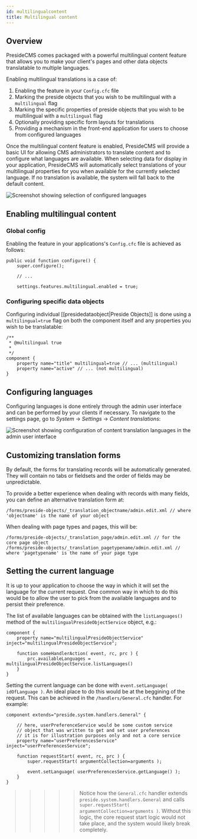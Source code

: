 ```yaml
---
id: multilingualcontent
title: Multilingual content
---
```


## Overview

PresideCMS comes packaged with a powerful multilingual content feature that allows you to make your client's pages and other data objects translatable to multiple languages.

Enabling multilingual translations is a case of:

1. Enabling the feature in your `Config.cfc` file
2. Marking the preside objects that you wish to be multilingual with a `multilingual` flag
3. Marking the specific properties of preside objects that you wish to be multilingual with a `multilingual` flag
4. Optionally providing specific form layouts for translations
5. Providing a mechanism in the front-end application for users to choose from configured languages

Once the multilingual content feature is enabled, PresideCMS will provide a basic UI for allowing CMS administrators to translate content and to configure what languages are available. When selecting data for display in your application, PresideCMS will automatically select translations of your multilingual properties for you when available for the currently selected language. If no translation is available, the system will fall back to the default content.

![Screenshot showing selection of configured languages](images/screenshots/select_translations.png)

## Enabling multilingual content

### Global config

Enabling the feature in your applications's `Config.cfc` file is achieved as follows:

```luceescript
public void function configure() {
    super.configure();

    // ...

    settings.features.multilingual.enabled = true;
```


### Configuring specific data objects

Configuring individual [[presidedataobject|Preside Objects]] is done using a `multilingual=true` flag on both the component itself and any properties you wish to be translatable:

```luceescript
/**
 * @multilingual true
 *
 */
component {
    property name="title" multilingual=true // ... (multilingual)
    property name="active" // ... (not multilingual)
}
```

## Configuring languages

Configuring languages is done entirely through the admin user interface and can be performed by your clients if necessary. To navigate to the settings page, go to *System* -> *Settings* -> *Content translations*:

![Screenshot showing configuration of content translation languages in the admin user interface](images/screenshots/translation_settings.png)

## Customizing translation forms

By default, the forms for translating records will be automatically generated. They will contain no tabs or fieldsets and the order of fields may be unpredictable.

To provide a better experience when dealing with records with many fields, you can define an alternative translation form at: 

```
/forms/preside-objects/_translation_objectname/admin.edit.xml // where 'objectname' is the name of your object
```

When dealing with page types and pages, this will be:

```
/forms/preside-objects/_translation_page/admin.edit.xml // for the core page object
/forms/preside-objects/_translation_pagetypename/admin.edit.xml // where 'pagetypename' is the name of your page type
```

## Setting the current language

It is up to your application to choose the way in which it will set the language for the current request. One common way in which to do this would be to allow the user to pick from the available languages and to persist their preference. 

The list of available languages can be obtained with the `listLanguages()` method of the `multilingualPresideObjectService` object, e.g.:

```luceescript
component {
    property name="multilingualPresideObjectService" inject="multilingualPresideObjectService";

    function someHandlerAction( event, rc, prc ) {
        prc.availableLanguages = multilingualPresideObjectService.listLanguages()
    }
}
```

Setting the current language can be done with `event.setLanguage( idOfLanguage )`. An ideal place to do this would be at the beggining of the request. This can be achieved in the `/handlers/General.cfc` handler. For example:

```luceescript
component extends="preside.system.handlers.General" {
    
    // here, userPreferenceService would be some custom service
    // object that was written to get and set user preferences
    // it is for illustration purposes only and not a core service
    property name="userPreferencesService" inject="userPreferencesService";

    function requestStart( event, rc, prc ) {
        super.requestStart( argumentCollection=arguments );

        event.setLanguage( userPreferencesService.getLanguage() );
    }
}
```

>>>>> Notice how the `General.cfc` handler extends `preside.system.handlers.General` and calls `super.requestStart( argumentCollection=arguments )`. Without this logic, the core request start logic would not take place, and the system would likely break completely.
